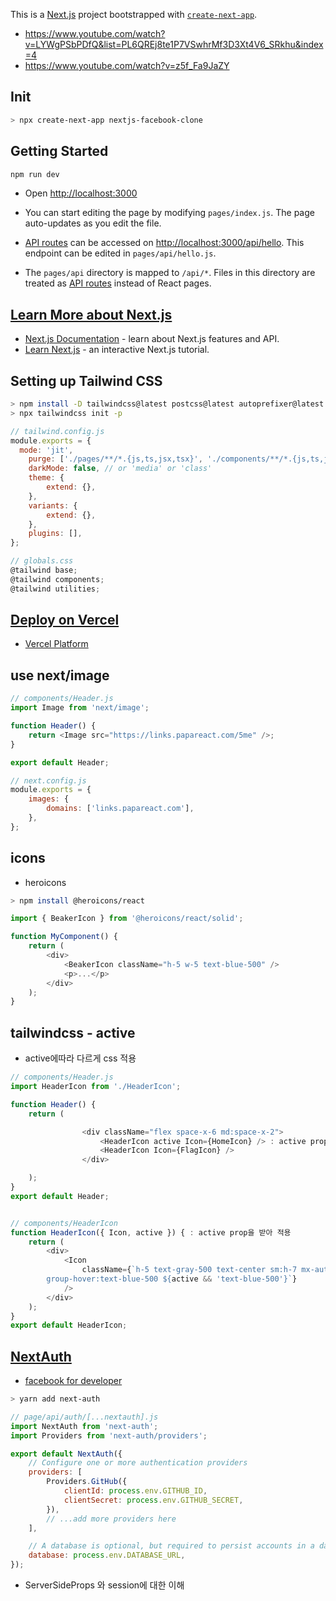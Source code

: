 This is a [Next.js](https://nextjs.org/) project bootstrapped with [`create-next-app`](https://github.com/vercel/next.js/tree/canary/packages/create-next-app).

- https://www.youtube.com/watch?v=LYWgPSbPDfQ&list=PL6QREj8te1P7VSwhrMf3D3Xt4V6_SRkhu&index=4
- https://www.youtube.com/watch?v=z5f_Fa9JaZY

## Init

```sh
> npx create-next-app nextjs-facebook-clone
```

## Getting Started

```bash
npm run dev
```

- Open [http://localhost:3000](http://localhost:3000)

- You can start editing the page by modifying `pages/index.js`. The page auto-updates as you edit the file.

- [API routes](https://nextjs.org/docs/api-routes/introduction) can be accessed on [http://localhost:3000/api/hello](http://localhost:3000/api/hello). This endpoint can be edited in `pages/api/hello.js`.

- The `pages/api` directory is mapped to `/api/*`. Files in this directory are treated as [API routes](https://nextjs.org/docs/api-routes/introduction) instead of React pages.

## [Learn More about Next.js](<(https://github.com/vercel/next.js/)>)

- [Next.js Documentation](https://nextjs.org/docs) - learn about Next.js features and API.
- [Learn Next.js](https://nextjs.org/learn) - an interactive Next.js tutorial.

## Setting up Tailwind CSS

```sh
> npm install -D tailwindcss@latest postcss@latest autoprefixer@latest
> npx tailwindcss init -p
```

```js
// tailwind.config.js
module.exports = {
  mode: 'jit',
	purge: ['./pages/**/*.{js,ts,jsx,tsx}', './components/**/*.{js,ts,jsx,tsx}'],
	darkMode: false, // or 'media' or 'class'
	theme: {
		extend: {},
	},
	variants: {
		extend: {},
	},
	plugins: [],
};

// globals.css
@tailwind base;
@tailwind components;
@tailwind utilities;

```

## [Deploy on Vercel](<(https://nextjs.org/docs/deployment)>)

- [Vercel Platform](https://vercel.com/new?utm_medium=default-template&filter=next.js&utm_source=create-next-app&utm_campaign=create-next-app-readme)

## use next/image

```js
// components/Header.js
import Image from 'next/image';

function Header() {
	return <Image src="https://links.papareact.com/5me" />;
}

export default Header;

// next.config.js
module.exports = {
	images: {
		domains: ['links.papareact.com'],
	},
};
```

## icons

- heroicons

```sh
> npm install @heroicons/react
```

```js
import { BeakerIcon } from '@heroicons/react/solid';

function MyComponent() {
	return (
		<div>
			<BeakerIcon className="h-5 w-5 text-blue-500" />
			<p>...</p>
		</div>
	);
}
```

## tailwindcss - active

- active에따라 다르게 css 적용

```js
// components/Header.js
import HeaderIcon from './HeaderIcon';

function Header() {
	return (

				<div className="flex space-x-6 md:space-x-2">
					<HeaderIcon active Icon={HomeIcon} /> : active prop 전달
					<HeaderIcon Icon={FlagIcon} />
				</div>

	);
}
export default Header;


// components/HeaderIcon
function HeaderIcon({ Icon, active }) { : active prop을 받아 적용
	return (
		<div>
			<Icon
				className={`h-5 text-gray-500 text-center sm:h-7 mx-auto
        group-hover:text-blue-500 ${active && 'text-blue-500'}`}
			/>
		</div>
	);
}
export default HeaderIcon;

```

## [NextAuth](https://next-auth.js.org/)

- [facebook for developer](https://developers.facebook.com/apps/)

```sh
> yarn add next-auth
```

```js
// page/api/auth/[...nextauth].js
import NextAuth from 'next-auth';
import Providers from 'next-auth/providers';

export default NextAuth({
	// Configure one or more authentication providers
	providers: [
		Providers.GitHub({
			clientId: process.env.GITHUB_ID,
			clientSecret: process.env.GITHUB_SECRET,
		}),
		// ...add more providers here
	],

	// A database is optional, but required to persist accounts in a database
	database: process.env.DATABASE_URL,
});
```

- ServerSideProps 와 session에 대한 이해
